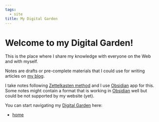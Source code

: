 ```yaml
---
tags:
  - site
title: My Digital Garden
---
```


# Welcome to my Digital Garden!

This is the place where I share my knowledge with everyone on the Web and with myself.

Notes are drafts or pre-complete materials that I could use for writing articles on [my blog](Blog.md).

I take notes following [Zettelkasten method](../Zettelkasten%20method.md) and I use [Obsidian](../Obsidian.md) app for this. Some notes might contain a format that is working in [Obsidian](../Obsidian.md) well but could be not supported by my website (yet).

You can start navigating my [Digital Garden](../Digital%20Garden.md) here:

* [home](../home.md)
